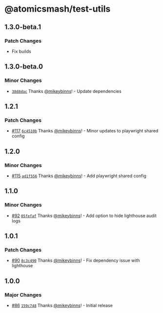 # @atomicsmash/test-utils

## 1.3.0-beta.1

### Patch Changes

- Fix builds

## 1.3.0-beta.0

### Minor Changes

- [`38d8dac`](https://github.com/AtomicSmash/packages/commit/38d8dac02de80f2a0dfa673194a401e2a69aed55) Thanks [@mikeybinns](https://github.com/mikeybinns)! - Update dependencies

## 1.2.1

### Patch Changes

- [#117](https://github.com/AtomicSmash/packages/pull/117) [`6c4510b`](https://github.com/AtomicSmash/packages/commit/6c4510b34c48feddecdb17359f42996f954f8ad0) Thanks [@mikeybinns](https://github.com/mikeybinns)! - Minor updates to playwright shared config

## 1.2.0

### Minor Changes

- [#115](https://github.com/AtomicSmash/packages/pull/115) [`ad1f556`](https://github.com/AtomicSmash/packages/commit/ad1f5568edb28d544945e7a4972485eeaa248392) Thanks [@mikeybinns](https://github.com/mikeybinns)! - Add playwright shared config

## 1.1.0

### Minor Changes

- [#92](https://github.com/AtomicSmash/packages/pull/92) [`05fefaf`](https://github.com/AtomicSmash/packages/commit/05fefaf05210009837fae09310d2851ef6f93f79) Thanks [@mikeybinns](https://github.com/mikeybinns)! - Add option to hide lighthouse audit logs

## 1.0.1

### Patch Changes

- [#90](https://github.com/AtomicSmash/packages/pull/90) [`8c3c490`](https://github.com/AtomicSmash/packages/commit/8c3c490e2b7fce2e179e9ca149161db7b33e3c4d) Thanks [@mikeybinns](https://github.com/mikeybinns)! - Fix dependency issue with lighthouse

## 1.0.0

### Major Changes

- [#86](https://github.com/AtomicSmash/packages/pull/86) [`159c748`](https://github.com/AtomicSmash/packages/commit/159c748889bc4d86fa3b6ae8a8bcfe20922fc241) Thanks [@mikeybinns](https://github.com/mikeybinns)! - Initial release
